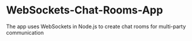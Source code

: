 # WebSockets-Chat-Rooms-App
The app uses WebSockets in Node.js to create chat rooms for multi-party communication
